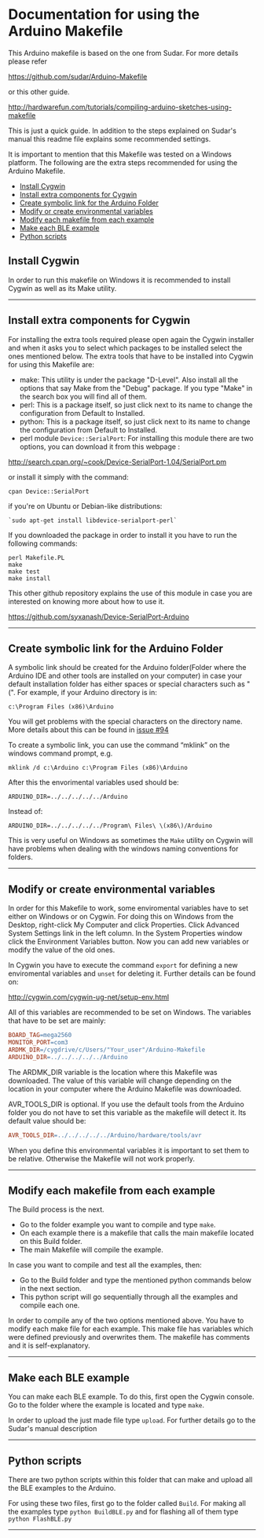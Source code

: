# Documentation for using the Arduino Makefile

This Arduino makefile is based on the one from Sudar. For more details please refer

https://github.com/sudar/Arduino-Makefile

or this other guide.

http://hardwarefun.com/tutorials/compiling-arduino-sketches-using-makefile

This is just a quick guide. In addition to the steps explained on Sudar's manual this readme file explains some recommended settings.

It is important to mention that this Makefile was tested on a Windows platform. The following are the extra steps recommended for using the Arduino Makefile.

*	[Install Cygwin](#install-cygwin)
*	[Install extra components for Cygwin](#Install-extra-components-for-cygwin)
*	[Create symbolic link for the Arduino Folder](#Create-symbolic-link-for-the-arduino-folder)
*	[Modify or create environmental variables](#Modify-or-create-environmental-variables)
*	[Modify each makefile from each example](#Modify-each-makefile-from-each-example)
*	[Make each BLE example](#Make-each-ble-example)
*	[Python scripts](#Python-scripts)

## Install Cygwin

In order to run this makefile on Windows it is recommended to install Cygwin as well as its Make utility.

----

## Install extra components for Cygwin

For installing the extra tools required please open again the Cygwin installer and when it asks you to select which packages to be installed select the ones mentioned below. The extra tools that have to be installed into Cygwin for using this Makefile are:

*	make: This utility is under the package "D-Level". Also install all the options that say Make from the "Debug" package. If you type "Make" in the search box you will find all of them.
*	perl: This is a package itself, so just click next to its name to change the configuration from Default to Installed.
*	python: This is a package itself, so just click next to its name to change the configuration from Default to Installed. 
*	perl module `Device::SerialPort`: For installing this module there are two options, you can download it from this webpage :

http://search.cpan.org/~cook/Device-SerialPort-1.04/SerialPort.pm

or install it simply with the command:

  `cpan Device::SerialPort`

if you're on Ubuntu or Debian-like distributions:

    `sudo apt-get install libdevice-serialport-perl`

If you downloaded the package in order to install it you have to run the following commands:

	perl Makefile.PL
	make
	make test
	make install

This other github repository explains the use of this module in case you are interested on knowing more about how to use it.  

https://github.com/syxanash/Device-SerialPort-Arduino

----

## Create symbolic link for the Arduino Folder

A symbolic link should be created for the Arduino folder(Folder where the Arduino IDE and other tools are installed on your computer) in case your default installation folder has either spaces or special characters such as "(". For example, if your Arduino directory is in:

    c:\Program Files (x86)\Arduino

You will get problems with the special characters on the directory name. More details about this can be found in [issue #94](https://github.com/sudar/Arduino-Makefile/issues/94)

To create a symbolic link, you can use the command “mklink” on the windows command prompt, e.g.

    mklink /d c:\Arduino c:\Program Files (x86)\Arduino

After this the envorimental variables used should be:

    ARDUINO_DIR=../../../../../Arduino

Instead of:

    ARDUINO_DIR=../../../../../Program\ Files\ \(x86\)/Arduino


This is very useful on Windows as sometimes the `Make` utility on Cygwin will have problems when dealing with the windows naming conventions for folders.

----

## Modify or create environmental variables

In order for this Makefile to work, some enviromental variables have to set either on Windows or on Cygwin. For doing this on Windows from the Desktop, right-click My Computer and click Properties. Click Advanced System Settings link in the left column. In the System Properties window click the Environment Variables button. Now you can add new variables or modify the value of the old ones.

In Cygwin you have to execute the command `export` for defining a new enviromental variables and `unset` for deleting it. Further details can be found on:

http://cygwin.com/cygwin-ug-net/setup-env.html

All of this variables are recommended to be set on Windows. The variables that have to be set are mainly:

```Makefile
BOARD_TAG=mega2560
MONITOR_PORT=com3
ARDMK_DIR=/cygdrive/c/Users/"Your_user"/Arduino-Makefile
ARDUINO_DIR=../../../../../Arduino
```
The ARDMK_DIR variable is the location where this Makefile was downloaded. The value of this variable will change depending on the location in your computer where the Arduino Makefile was downloaded.

AVR_TOOLS_DIR is optional. If you use the default tools from the Arduino folder you do not have to set this variable as the makefile will detect it. Its default value should be:
```Makefile
AVR_TOOLS_DIR=../../../../../Arduino/hardware/tools/avr
```
When you define this environmental variables it is important to set them to be relative. Otherwise the Makefile will not work properly.

----

## Modify each makefile from each example

The Build process is the next. 

* Go to the folder example you want to compile and type `make`. 
* On each example there is a makefile that calls the main makefile located on this Build folder.
* The main Makefile will compile the example.

In case you want to compile and test all the examples, then:

* Go to the Build folder and type the mentioned python commands below in the next section.
* This python script will go sequentially through all the examples and compile each one.

In order to compile any of the two options mentioned above. You have to modify each make file for each example. This make file has variables which were defined previously and overwrites them. The makefile has comments and it is self-explanatory.

----

## Make each BLE example

You can make each BLE example. To do this, first open the Cygwin console. Go to the folder where the example is located and type `make`.

In order to upload the just made file type `upload`. For further details go to the Sudar's manual description


----

## Python scripts

There are two python scripts within this folder that can make and upload all the BLE examples to the Arduino.

For using these two files, first go to the folder called `Build`. For making all the examples type `python BuildBLE.py` and for flashing all of them type `python FlashBLE.py`

----
